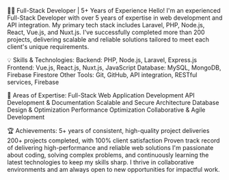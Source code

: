 👨‍💻 Full-Stack Developer | 5+ Years of Experience
Hello! I'm an experienced Full-Stack Developer with over 5 years of expertise in web development and API integration. My primary tech stack includes Laravel, PHP, Node.js, React, Vue.js, and Nuxt.js. I've successfully completed more than 200 projects, delivering scalable and reliable solutions tailored to meet each client's unique requirements.

💡 Skills & Technologies:
Backend: PHP, Node.js, Laravel, Express.js
Frontend: Vue.js, React.js, Nuxt.js, JavaScript
Database: MySQL, MongoDB, Firebase Firestore
Other Tools: Git, GitHub, API integration, RESTful services, Firebase

🔧 Areas of Expertise:
Full-Stack Web Application Development
API Development & Documentation
Scalable and Secure Architecture
Database Design & Optimization
Performance Optimization
Collaborative & Agile Development

🏆 Achievements:
5+ years of consistent, high-quality project deliveries
200+ projects completed, with 100% client satisfaction
Proven track record of delivering high-performance and reliable web solutions
I'm passionate about coding, solving complex problems, and continuously learning the latest technologies to keep my skills sharp. I thrive in collaborative environments and am always open to new opportunities for impactful work.
